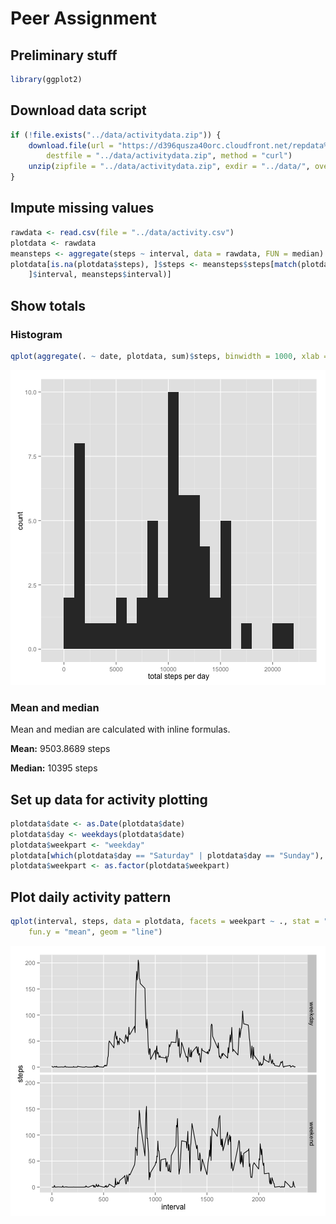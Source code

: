 # Peer Assignment

## Preliminary stuff

```r
library(ggplot2)
```


## Download data script

```r
if (!file.exists("../data/activitydata.zip")) {
    download.file(url = "https://d396qusza40orc.cloudfront.net/repdata%2Fdata%2Factivity.zip", 
        destfile = "../data/activitydata.zip", method = "curl")
    unzip(zipfile = "../data/activitydata.zip", exdir = "../data/", overwrite = TRUE)
}
```


## Impute missing values


```r
rawdata <- read.csv(file = "../data/activity.csv")
plotdata <- rawdata
meansteps <- aggregate(steps ~ interval, data = rawdata, FUN = median)
plotdata[is.na(plotdata$steps), ]$steps <- meansteps$steps[match(plotdata[is.na(plotdata$steps), 
    ]$interval, meansteps$interval)]
```


## Show totals

### Histogram


```r
qplot(aggregate(. ~ date, plotdata, sum)$steps, binwidth = 1000, xlab = "total steps per day")
```

![plot of chunk unnamed-chunk-4](figure/unnamed-chunk-4.png) 

### Mean and median

Mean and median are calculated with inline formulas.

__Mean:__ 9503.8689 steps

__Median:__ 10395 steps

## Set up data for activity plotting

```r
plotdata$date <- as.Date(plotdata$date)
plotdata$day <- weekdays(plotdata$date)
plotdata$weekpart <- "weekday"
plotdata[which(plotdata$day == "Saturday" | plotdata$day == "Sunday"), ]$weekpart <- "weekend"
plotdata$weekpart <- as.factor(plotdata$weekpart)
```


## Plot daily activity pattern

```r
qplot(interval, steps, data = plotdata, facets = weekpart ~ ., stat = "summary", 
    fun.y = "mean", geom = "line")
```

![plot of chunk unnamed-chunk-6](figure/unnamed-chunk-6.png) 

